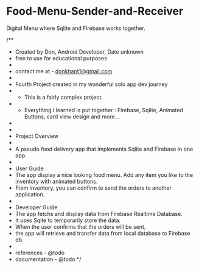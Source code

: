 # Food-Menu-Sender-and-Receiver
Digital Menu where Sqlite and Firebase works together. 

/**
 * Created by Don, Android Developer, Date unknown
 * free to use for educational purposes
 *
 * contact me at - donkhant1@gmail.com
 *
 * Fourth Project created in my wonderful solo app dev journey
 * - This is a fairly complex project.
 * - Everything I learned is put together : Firebase, Sqlite, Animated Buttons, card view design and more...
 *
 *
 * Project Overview
 *
 * A pseudo food delivery app that implements Sqlite and Firebase in one app.
 *
 * User Guide :
 * The app display a nice looking food menu. Add any item you like to the inventory with animated buttons.
 * From inventory, you can confirm to send the orders to another application.
 *
 * Developer Guide
 * The app fetchs and display data from Firebase Realtime Database.
 * It uses Sqite to temporarily store the data.
 * When the user confirms that the orders will be sent,
 * the app will retrieve and transfer data from local database to Firebase db.
 *
 * references - @todo
 * documentation - @todo
 */
